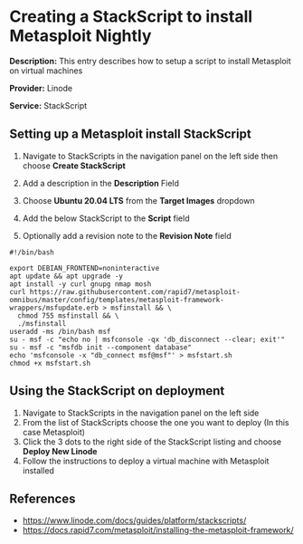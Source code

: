 # Creating a StackScript to install Metasploit Nightly

**Description:** This entry describes how to setup a script to install Metasploit on virtual machines

**Provider:** Linode

**Service:** StackScript

## Setting up a Metasploit install StackScript

1. Navigate to StackScripts in the navigation panel on the left side then choose **Create StackScript**

2. Add a description in the **Description** Field

3. Choose **Ubuntu 20.04 LTS** from the **Target Images** dropdown

4. Add the below StackScript to the **Script** field

5. Optionally add a revision note to the **Revision Note** field

```
#!/bin/bash

export DEBIAN_FRONTEND=noninteractive
apt update && apt upgrade -y
apt install -y curl gnupg nmap mosh
curl https://raw.githubusercontent.com/rapid7/metasploit-omnibus/master/config/templates/metasploit-framework-wrappers/msfupdate.erb > msfinstall && \
  chmod 755 msfinstall && \
  ./msfinstall
useradd -ms /bin/bash msf
su - msf -c "echo no | msfconsole -qx 'db_disconnect --clear; exit'"
su - msf -c "msfdb init --component database"
echo 'msfconsole -x "db_connect msf@msf"' > msfstart.sh
chmod +x msfstart.sh
```

## Using the StackScript on deployment

1. Navigate to StackScripts in the navigation panel on the left side
2. From the list of StackScripts choose the one you want to deploy (In this case Metasploit)
3. Click the 3 dots to the right side of the StackScript listing and choose **Deploy New Linode**
4. Follow the instructions to deploy a virtual machine with Metasploit installed
  
## References
* https://www.linode.com/docs/guides/platform/stackscripts/
* https://docs.rapid7.com/metasploit/installing-the-metasploit-framework/
